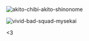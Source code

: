 
![akito-chibi-akito-shinonome](https://github.com/user-attachments/assets/9dbffa5c-47bd-4026-8f47-7523d0c34dad)

![vivid-bad-squad-mysekai](https://github.com/user-attachments/assets/9a09fc04-d0cf-43ef-af20-edcef1af0cd1)

<3
